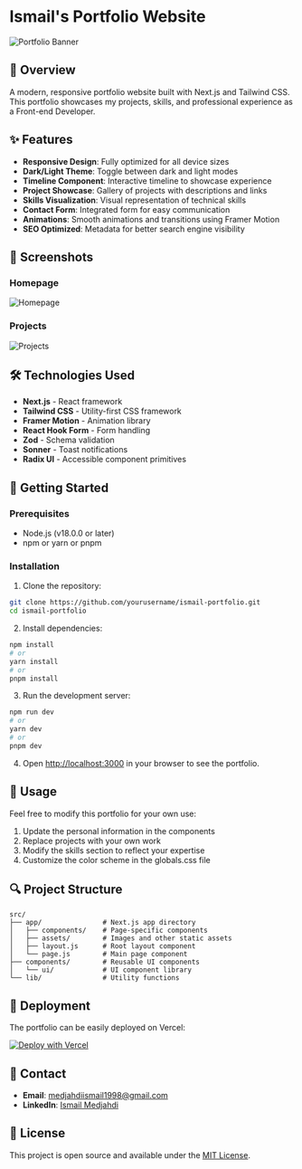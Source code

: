 # Ismail's Portfolio Website

![Portfolio Banner](https://i.ibb.co/4Vqx3ZV/image.png)

## 🌟 Overview

A modern, responsive portfolio website built with Next.js and Tailwind CSS. This portfolio showcases my projects, skills, and professional experience as a Front-end Developer.

## ✨ Features

- **Responsive Design**: Fully optimized for all device sizes
- **Dark/Light Theme**: Toggle between dark and light modes
- **Timeline Component**: Interactive timeline to showcase experience
- **Project Showcase**: Gallery of projects with descriptions and links
- **Skills Visualization**: Visual representation of technical skills
- **Contact Form**: Integrated form for easy communication
- **Animations**: Smooth animations and transitions using Framer Motion
- **SEO Optimized**: Metadata for better search engine visibility

## 📸 Screenshots

### Homepage
![Homepage](https://i.ibb.co/4Vqx3ZV/image.png)

### Projects
![Projects](https://i.ibb.co/xKJZv87H/image.jpg)

## 🛠️ Technologies Used

- **Next.js** - React framework
- **Tailwind CSS** - Utility-first CSS framework
- **Framer Motion** - Animation library
- **React Hook Form** - Form handling
- **Zod** - Schema validation
- **Sonner** - Toast notifications
- **Radix UI** - Accessible component primitives

## 🚀 Getting Started

### Prerequisites

- Node.js (v18.0.0 or later)
- npm or yarn or pnpm

### Installation

1. Clone the repository:
```bash
git clone https://github.com/yourusername/ismail-portfolio.git
cd ismail-portfolio
```

2. Install dependencies:
```bash
npm install
# or
yarn install
# or
pnpm install
```

3. Run the development server:
```bash
npm run dev
# or
yarn dev
# or
pnpm dev
```

4. Open [http://localhost:3000](http://localhost:3000) in your browser to see the portfolio.

## 📝 Usage

Feel free to modify this portfolio for your own use:

1. Update the personal information in the components
2. Replace projects with your own work
3. Modify the skills section to reflect your expertise
4. Customize the color scheme in the globals.css file

## 🔍 Project Structure

```
src/
├── app/               # Next.js app directory
│   ├── components/    # Page-specific components
│   ├── assets/        # Images and other static assets
│   ├── layout.js      # Root layout component
│   └── page.js        # Main page component
├── components/        # Reusable UI components
│   └── ui/            # UI component library
└── lib/               # Utility functions
```

## 🚢 Deployment

The portfolio can be easily deployed on Vercel:

[![Deploy with Vercel](https://vercel.com/button)](https://vercel.com/new/git/external?repository-url=https://github.com/yourusername/ismail-portfolio)

## 📧 Contact

- **Email**: medjahdiismail1998@gmail.com
- **LinkedIn**: [Ismail Medjahdi](https://www.linkedin.com/in/medjahdi-ismail-826a10257/)

## 📄 License

This project is open source and available under the [MIT License](LICENSE).
